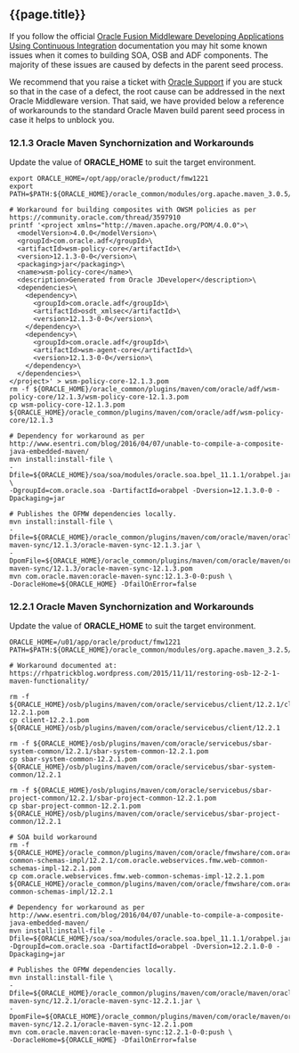 ## {{page.title}} 

If you follow the official [Oracle Fusion Middleware Developing Applications Using Continuous Integration](https://docs.oracle.com/middleware/1212/core/MAVEN/introduction.htm) documentation you may hit some known issues when it comes to building SOA, OSB and ADF components. The majority of these issues are caused by defects in the parent seed process.

We recommend that you raise a ticket with [Oracle Support](http://support.oracle.com) if you are stuck so that in the case of a defect, the root cause can be addressed in the next Oracle Middleware version. That said, we have provided below a reference of workarounds to the standard Oracle Maven build parent seed process in case it helps to unblock you.

### 12.1.3 Oracle Maven Synchornization and Workarounds

Update the value of **ORACLE_HOME** to suit the target environment.

```
export ORACLE_HOME=/opt/app/oracle/product/fmw1221
export PATH=$PATH:${ORACLE_HOME}/oracle_common/modules/org.apache.maven_3.0.5/bin

# Workaround for building composites with OWSM policies as per https://community.oracle.com/thread/3597910
printf '<project xmlns="http://maven.apache.org/POM/4.0.0">\
  <modelVersion>4.0.0</modelVersion>\
  <groupId>com.oracle.adf</groupId>\
  <artifactId>wsm-policy-core</artifactId>\
  <version>12.1.3-0-0</version>\
  <packaging>jar</packaging>\
  <name>wsm-policy-core</name>\
  <description>Generated from Oracle JDeveloper</description>\
  <dependencies>\
    <dependency>\
      <groupId>com.oracle.adf</groupId>\
      <artifactId>osdt_xmlsec</artifactId>\
      <version>12.1.3-0-0</version>\
    </dependency>\
    <dependency>\
      <groupId>com.oracle.adf</groupId>\
      <artifactId>wsm-agent-core</artifactId>\
      <version>12.1.3-0-0</version>\
    </dependency>\
  </dependencies>\
</project>' > wsm-policy-core-12.1.3.pom
rm -f ${ORACLE_HOME}/oracle_common/plugins/maven/com/oracle/adf/wsm-policy-core/12.1.3/wsm-policy-core-12.1.3.pom
cp wsm-policy-core-12.1.3.pom ${ORACLE_HOME}/oracle_common/plugins/maven/com/oracle/adf/wsm-policy-core/12.1.3

# Dependency for workaround as per http://www.esentri.com/blog/2016/04/07/unable-to-compile-a-composite-java-embedded-maven/
mvn install:install-file \
-Dfile=${ORACLE_HOME}/soa/soa/modules/oracle.soa.bpel_11.1.1/orabpel.jar \
-DgroupId=com.oracle.soa -DartifactId=orabpel -Dversion=12.1.3.0-0 -Dpackaging=jar 

# Publishes the OFMW dependencies locally.
mvn install:install-file \
-Dfile=${ORACLE_HOME}/oracle_common/plugins/maven/com/oracle/maven/oracle-maven-sync/12.1.3/oracle-maven-sync-12.1.3.jar \
-DpomFile=${ORACLE_HOME}/oracle_common/plugins/maven/com/oracle/maven/oracle-maven-sync/12.1.3/oracle-maven-sync-12.1.3.pom
mvn com.oracle.maven:oracle-maven-sync:12.1.3-0-0:push \
-DoracleHome=${ORACLE_HOME} -DfailOnError=false

```

### 12.2.1 Oracle Maven Synchornization and Workarounds

Update the value of **ORACLE_HOME** to suit the target environment.

```
ORACLE_HOME=/u01/app/oracle/product/fmw1221
PATH=$PATH:${ORACLE_HOME}/oracle_common/modules/org.apache.maven_3.2.5/bin

# Workaround documented at: https://rhpatrickblog.wordpress.com/2015/11/11/restoring-osb-12-2-1-maven-functionality/

rm -f ${ORACLE_HOME}/osb/plugins/maven/com/oracle/servicebus/client/12.2.1/client-12.2.1.pom
cp client-12.2.1.pom ${ORACLE_HOME}/osb/plugins/maven/com/oracle/servicebus/client/12.2.1

rm -f ${ORACLE_HOME}/osb/plugins/maven/com/oracle/servicebus/sbar-system-common/12.2.1/sbar-system-common-12.2.1.pom
cp sbar-system-common-12.2.1.pom ${ORACLE_HOME}/osb/plugins/maven/com/oracle/servicebus/sbar-system-common/12.2.1

rm -f ${ORACLE_HOME}/osb/plugins/maven/com/oracle/servicebus/sbar-project-common/12.2.1/sbar-project-common-12.2.1.pom
cp sbar-project-common-12.2.1.pom ${ORACLE_HOME}/osb/plugins/maven/com/oracle/servicebus/sbar-project-common/12.2.1

# SOA build workaround
rm -f ${ORACLE_HOME}/oracle_common/plugins/maven/com/oracle/fmwshare/com.oracle.webservices.fmw.web-common-schemas-impl/12.2.1/com.oracle.webservices.fmw.web-common-schemas-impl-12.2.1.pom
cp com.oracle.webservices.fmw.web-common-schemas-impl-12.2.1.pom ${ORACLE_HOME}/oracle_common/plugins/maven/com/oracle/fmwshare/com.oracle.webservices.fmw.web-common-schemas-impl/12.2.1

# Dependency for workaround as per http://www.esentri.com/blog/2016/04/07/unable-to-compile-a-composite-java-embedded-maven/
mvn install:install-file -Dfile=${ORACLE_HOME}/soa/soa/modules/oracle.soa.bpel_11.1.1/orabpel.jar -DgroupId=com.oracle.soa -DartifactId=orabpel -Dversion=12.2.1.0-0 -Dpackaging=jar 

# Publishes the OFMW dependencies locally.
mvn install:install-file \
-Dfile=${ORACLE_HOME}/oracle_common/plugins/maven/com/oracle/maven/oracle-maven-sync/12.2.1/oracle-maven-sync-12.2.1.jar \
-DpomFile=${ORACLE_HOME}/oracle_common/plugins/maven/com/oracle/maven/oracle-maven-sync/12.2.1/oracle-maven-sync-12.2.1.pom
mvn com.oracle.maven:oracle-maven-sync:12.2.1-0-0:push \
-DoracleHome=${ORACLE_HOME} -DfailOnError=false

```


